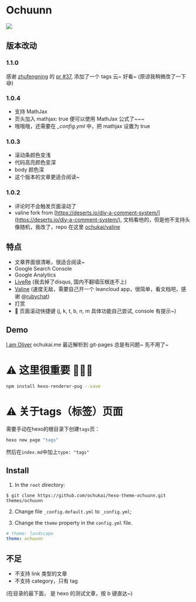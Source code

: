 # Ochuunn
<p>
  <img src="https://img.shields.io/badge/Ochuumm-1.1.0-red.svg?cacheSeconds=2592000" />
</p>

## 版本改动

### 1.1.0

感谢 [zhufengning](https://github.com/zhufengning) 的 [pr #37](https://github.com/ochukai/hexo-theme-ochuunn/pull/37/commits/a62ab67c0fcc81f1957d00457ebf901dcdf4d489), 添加了一个 tags 云~ 好看~ (原谅我稍微改了一下 😅)

### 1.0.4

* 支持 MathJax
* 页头加入 mathjax: true 便可以使用 MathJax 公式了~~~
* 哦哦哦，还需要在 *_config.yml* 中，把 mathjax 设置为 true

### 1.0.3

* 滚动条颜色变浅
* 代码高亮颜色变深
* body 颜色深
* 这个版本的文章更适合阅读~

### 1.0.2

* 评论时不会触发页面滚动了
* valine fork from [https://deserts.io/diy-a-comment-system/](https://deserts.io/diy-a-comment-system/), 文档看他的，但是他不支持头像随机，我改了，repo 在这里 [ochukai/valine](https://github.com/ochukai/Valine)

## 特点
* 文章界面很清晰，很适合阅读~
* Google Search Console
* Google Analytics
* [LiveRe](https://livere.com/) (我去掉了disqus, 国内不翻墙压根连不上)
* [Valine](https://valine.js.org/) (速度无敌，需要自己开一个 leancloud app，很简单，看文档吧，感谢 @[rubychat](https://github.com/rubychat))
* 打赏
* 🎈 页面滚动快捷键 (j, k, t, b, n, m 具体功能自己尝试, console 有提示~)

## Demo
[I am Oliver](https://ochukai.github.io/)
ochukai.me 最近解析到 git-pages 总是有问题~ 先不用了~

# ⚠ 这里很重要 💢💥💖

```sh
npm install hexo-renderer-pug --save
```

# ⚠ 关于tags（标签）页面

需要手动在hexo的根目录下创建`tags`页：
```sh
hexo new page "tags"
```
然后在`index.md`中加上`type: "tags"`

## Install

1. In the `root` directory:

```git
$ git clone https://github.com/ochukai/hexo-theme-ochuunn.git themes/ochuunn
```

2. Change file `_config.default.yml` to `_config.yml`;

3. Change the `theme` property in the `config.yml` file.

```yml
# theme: landscape
theme: ochuunn
```

## 不足

* 不支持 link 类型的文章
* 不支持 category，只有 tag

(在目录的最下面， 是 hexo 的测试文章，按 b 键直达~)

